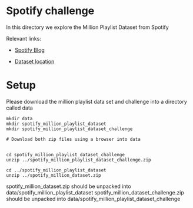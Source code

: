 Spotify challenge
=================

In this directory we explore the Million Playlist Dataset from Spotify

Relevant links:

* [Spotify Blog](https://research.atspotify.com/2020/09/the-million-playlist-dataset-remastered/)

* [Dataset location](https://www.aicrowd.com/challenges/spotify-million-playlist-dataset-challenge/dataset_files)

Setup
=====

Please download the million playlist data set and challenge into a directory called data

```
mkdir data
mkdir spotify_million_playlist_dataset
mkdir spotify_million_playlist_dataset_challenge

# Download both zip files using a browser into data


cd spotify_million_playlist_dataset_challenge
unzip ../spotify_million_playlist_dataset_challenge.zip

cd ../spotify_million_playlist_dataset
unzip ../spotify_million_dataset.zip

```

spotify_million_dataset.zip should be unpacked into data/spotify_million_playlist_dataset
spotify_million_dataset_challenge.zip should be unpacked into data/spotify_million_playlist_dataset_challenge